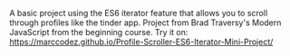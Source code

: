 A basic project using the ES6 iterator feature that allows you to scroll through profiles like the tinder app. Project from Brad Traversy's Modern JavaScript from the beginning course. Try it on: https://marccodez.github.io/Profile-Scroller-ES6-Iterator-Mini-Project/
